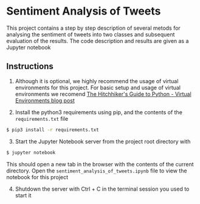 # Sentiment Analysis of Tweets

This project contains a step by step description of several metods for analysing the sentiment of tweets into two classes and subsequent evaluation of the results. The code description and results are given as a Jupyter notebook

## Instructions
1. Although it is optional, we highly recommend the usage of virtual environments for this project. For basic setup and usage of virtual environments we recomend [The Hitchhiker's Guide to Python - Virtual Environments blog post](http://docs.python-guide.org/en/latest/dev/virtualenvs/)

2. Install the python3 requirements using pip, and the contents of the `requirements.txt` file
```bash
$ pip3 install -r requirements.txt
```

3. Start the Jupyter Notebook server from the project root directory with 
```bash
$ jupyter notebook
```
This should open a new tab in the browser with the contents of the current directory. Open the `sentiment_analysis_of_tweets.ipynb` file to view the notebook for this project

4. Shutdown the server with Ctrl + C in the terminal session you used to start it